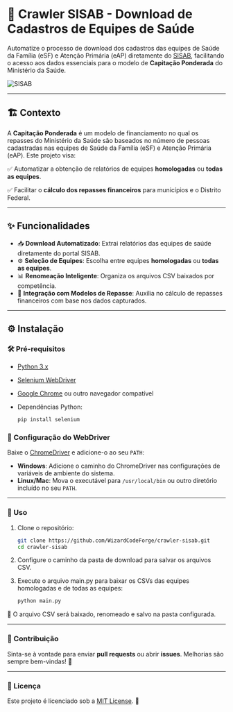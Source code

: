 # 🏥 **Crawler SISAB** - Download de Cadastros de Equipes de Saúde

Automatize o processo de download dos cadastros das equipes de Saúde da Família (eSF) e Atenção Primária (eAP) diretamente do [SISAB](https://sisab.saude.gov.br/), facilitando o acesso aos dados essenciais para o modelo de **Capitação Ponderada** do Ministério da Saúde.

![SISAB](https://www.vivver.com.br/wp-content/uploads/2021/02/hqdefault-1080x675.jpg)

---

## 🏗️ **Contexto**

A **Capitação Ponderada** é um modelo de financiamento no qual os repasses do Ministério da Saúde são baseados no número de pessoas cadastradas nas equipes de Saúde da Família (eSF) e Atenção Primária (eAP). Este projeto visa:

✅ Automatizar a obtenção de relatórios de equipes **homologadas** ou **todas as equipes**.

✅ Facilitar o **cálculo dos repasses financeiros** para municípios e o Distrito Federal.

---

## ✨ **Funcionalidades**

- 📥 **Download Automatizado**: Extrai relatórios das equipes de saúde diretamente do portal SISAB.
- ⚙️ **Seleção de Equipes**: Escolha entre equipes **homologadas** ou **todas as equipes**.
- 📊 **Renomeação Inteligente**: Organiza os arquivos CSV baixados por competência.
- 💸 **Integração com Modelos de Repasse**: Auxilia no cálculo de repasses financeiros com base nos dados capturados.

---

## ⚙️ **Instalação**

### 🛠️ Pré-requisitos

- [Python 3.x](https://www.python.org/downloads/)
  
- [Selenium WebDriver](https://www.selenium.dev/)
  
- [Google Chrome](https://www.google.com/chrome/) ou outro navegador compatível
  
- Dependências Python:
  ```bash
  pip install selenium

### 🔧 Configuração do WebDriver

Baixe o [ChromeDriver](https://sites.google.com/a/chromium.org/chromedriver/downloads) e adicione-o ao seu `PATH`:

- **Windows**: Adicione o caminho do ChromeDriver nas configurações de variáveis de ambiente do sistema.
- **Linux/Mac**: Mova o executável para `/usr/local/bin` ou outro diretório incluído no seu `PATH`.

---

### 🚀 Uso

1. Clone o repositório:

   ```bash
   git clone https://github.com/WizardCodeForge/crawler-sisab.git
   cd crawler-sisab

2. Configure o caminho da pasta de download para salvar os arquivos CSV.

3. Execute o arquivo main.py para baixar os CSVs das equipes homologadas e de todas as equipes:

     ```python
     python main.py
     ```
     
🎉 O arquivo CSV será baixado, renomeado e salvo na pasta configurada.

---

### 🤝 Contribuição

Sinta-se à vontade para enviar **pull requests** ou abrir **issues**. Melhorias são sempre bem-vindas! 🙌

---

### 📜 Licença

Este projeto é licenciado sob a [MIT License](LICENSE). 📝


